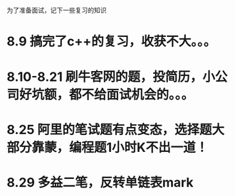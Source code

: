 ﻿# 
为了准备面试，记下一些复习的知识

# 8.9 搞完了c++的复习，收获不大。。。
# 8.10-8.21 刷牛客网的题，投简历，小公司好坑额，都不给面试机会的。。。
# 8.25 阿里的笔试题有点变态，选择题大部分靠蒙，编程题1小时K不出一道！
# 8.29 多益二笔，反转单链表mark
